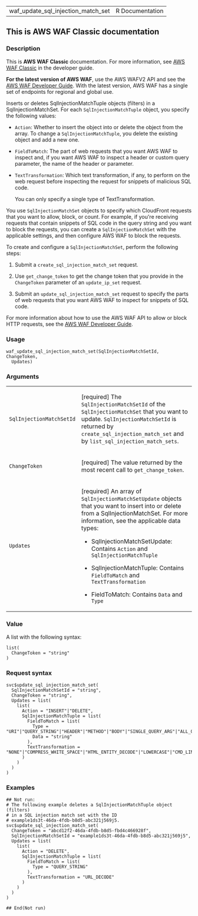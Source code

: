 <table style="width: 100%;">
<tbody>
<tr class="odd">
<td>waf_update_sql_injection_match_set</td>
<td style="text-align: right;">R Documentation</td>
</tr>
</tbody>
</table>

## This is AWS WAF Classic documentation

### Description

This is **AWS WAF Classic** documentation. For more information, see
[AWS WAF
Classic](https://docs.aws.amazon.com/waf/latest/developerguide/classic-waf-chapter.html)
in the developer guide.

**For the latest version of AWS WAF**, use the AWS WAFV2 API and see the
[AWS WAF Developer
Guide](https://docs.aws.amazon.com/waf/latest/developerguide/waf-chapter.html).
With the latest version, AWS WAF has a single set of endpoints for
regional and global use.

Inserts or deletes SqlInjectionMatchTuple objects (filters) in a
SqlInjectionMatchSet. For each `SqlInjectionMatchTuple` object, you
specify the following values:

-   `Action`: Whether to insert the object into or delete the object
    from the array. To change a `SqlInjectionMatchTuple`, you delete the
    existing object and add a new one.

-   `FieldToMatch`: The part of web requests that you want AWS WAF to
    inspect and, if you want AWS WAF to inspect a header or custom query
    parameter, the name of the header or parameter.

-   `TextTransformation`: Which text transformation, if any, to perform
    on the web request before inspecting the request for snippets of
    malicious SQL code.

    You can only specify a single type of TextTransformation.

You use `SqlInjectionMatchSet` objects to specify which CloudFront
requests that you want to allow, block, or count. For example, if you're
receiving requests that contain snippets of SQL code in the query string
and you want to block the requests, you can create a
`SqlInjectionMatchSet` with the applicable settings, and then configure
AWS WAF to block the requests.

To create and configure a `SqlInjectionMatchSet`, perform the following
steps:

1.  Submit a `create_sql_injection_match_set` request.

2.  Use `get_change_token` to get the change token that you provide in
    the `ChangeToken` parameter of an `update_ip_set` request.

3.  Submit an `update_sql_injection_match_set` request to specify the
    parts of web requests that you want AWS WAF to inspect for snippets
    of SQL code.

For more information about how to use the AWS WAF API to allow or block
HTTP requests, see the [AWS WAF Developer
Guide](https://docs.aws.amazon.com/waf/latest/developerguide/).

### Usage

    waf_update_sql_injection_match_set(SqlInjectionMatchSetId, ChangeToken,
      Updates)

### Arguments

<table>
<colgroup>
<col style="width: 35%" />
<col style="width: 65%" />
</colgroup>
<tbody>
<tr class="odd">
<td><code
id="waf_update_sql_injection_match_set_:_SqlInjectionMatchSetId">SqlInjectionMatchSetId</code></td>
<td><p>[required] The <code>SqlInjectionMatchSetId</code> of the
<code>SqlInjectionMatchSet</code> that you want to update.
<code>SqlInjectionMatchSetId</code> is returned by
<code>create_sql_injection_match_set</code> and by
<code>list_sql_injection_match_sets</code>.</p></td>
</tr>
<tr class="even">
<td><code
id="waf_update_sql_injection_match_set_:_ChangeToken">ChangeToken</code></td>
<td><p>[required] The value returned by the most recent call to
<code>get_change_token</code>.</p></td>
</tr>
<tr class="odd">
<td><code
id="waf_update_sql_injection_match_set_:_Updates">Updates</code></td>
<td><p>[required] An array of <code>SqlInjectionMatchSetUpdate</code>
objects that you want to insert into or delete from a
SqlInjectionMatchSet. For more information, see the applicable data
types:</p>
<ul>
<li><p>SqlInjectionMatchSetUpdate: Contains <code>Action</code> and
<code>SqlInjectionMatchTuple</code></p></li>
<li><p>SqlInjectionMatchTuple: Contains <code>FieldToMatch</code> and
<code>TextTransformation</code></p></li>
<li><p>FieldToMatch: Contains <code>Data</code> and
<code>Type</code></p></li>
</ul></td>
</tr>
</tbody>
</table>

### Value

A list with the following syntax:

    list(
      ChangeToken = "string"
    )

### Request syntax

    svc$update_sql_injection_match_set(
      SqlInjectionMatchSetId = "string",
      ChangeToken = "string",
      Updates = list(
        list(
          Action = "INSERT"|"DELETE",
          SqlInjectionMatchTuple = list(
            FieldToMatch = list(
              Type = "URI"|"QUERY_STRING"|"HEADER"|"METHOD"|"BODY"|"SINGLE_QUERY_ARG"|"ALL_QUERY_ARGS",
              Data = "string"
            ),
            TextTransformation = "NONE"|"COMPRESS_WHITE_SPACE"|"HTML_ENTITY_DECODE"|"LOWERCASE"|"CMD_LINE"|"URL_DECODE"
          )
        )
      )
    )

### Examples

    ## Not run: 
    # The following example deletes a SqlInjectionMatchTuple object (filters)
    # in a SQL injection match set with the ID
    # example1ds3t-46da-4fdb-b8d5-abc321j569j5.
    svc$update_sql_injection_match_set(
      ChangeToken = "abcd12f2-46da-4fdb-b8d5-fbd4c466928f",
      SqlInjectionMatchSetId = "example1ds3t-46da-4fdb-b8d5-abc321j569j5",
      Updates = list(
        list(
          Action = "DELETE",
          SqlInjectionMatchTuple = list(
            FieldToMatch = list(
              Type = "QUERY_STRING"
            ),
            TextTransformation = "URL_DECODE"
          )
        )
      )
    )

    ## End(Not run)
